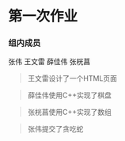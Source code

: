 # 第一次作业

### 组内成员  
张伟  王文雷  薛佳伟  张桄菖  

> 王文雷设计了一个HTML页面

> 薛佳伟使用C++实现了棋盘

> 张桄菖使用C++实现了数组

> 张伟提交了贪吃蛇
